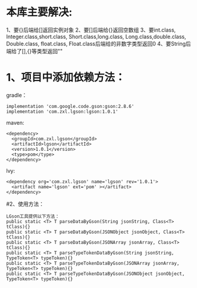 # 本库主要解决:
 1、要{}后端给[]返回实例对象
 2、要[]后端给{}返回空数组
 3、要int.class, Integer.class,short.class, Short.class,long.class, Long.class,double.class, Double.class,
 float.class, Float.class后端给的非数字类型返回0
 4、要String后端给了[],{}等类型返回""

# 1、项目中添加依赖方法：
gradle：
```
implementation 'com.google.code.gson:gson:2.8.6'
implementation 'com.zxl.lgson:lgson:1.0.1'
```

maven:
```
<dependency>
  <groupId>com.zxl.lgson</groupId>
  <artifactId>lgson</artifactId>
  <version>1.0.1</version>
  <type>pom</type>
</dependency>
```

lvy:
```
<dependency org='com.zxl.lgson' name='lgson' rev='1.0.1'>
  <artifact name='lgson' ext='pom' ></artifact>
</dependency>
```

#2、使用方法：
```
LGson工具提供以下方法：
public static <T> T parseDataByGson(String jsonString, Class<T> tClass){}
public static <T> T parseDataByGson(JSONObject jsonObject, Class<T> tClass){}
public static <T> T parseDataByGson(JSONArray jsonArray, Class<T> tClass){}
public static <T> T parseTypeTokenDataByGson(String jsonString, TypeToken<T> typeToken){}
public static <T> T parseTypeTokenDataByGson(JSONArray jsonArray, TypeToken<T> typeToken){}
public static <T> T parseTypeTokenDataByGson(JSONObject jsonObject, TypeToken<T> typeToken){}
```
